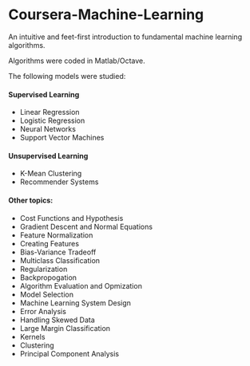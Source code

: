 # Coursera-Machine-Learning
An intuitive and feet-first introduction to fundamental machine learning algorithms. 

Algorithms were coded in Matlab/Octave.

The following models were studied:
#### Supervised Learning
* Linear Regression
* Logistic Regression
* Neural Networks
* Support Vector Machines

#### Unsupervised Learning
* K-Mean Clustering
* Recommender Systems

#### Other topics:
* Cost Functions and Hypothesis
* Gradient Descent and Normal Equations
* Feature Normalization
* Creating Features
* Bias-Variance Tradeoff
* Multiclass Classification
* Regularization
* Backpropogation
* Algorithm Evaluation and Opmization
* Model Selection
* Machine Learning System Design
* Error Analysis
* Handling Skewed Data
* Large Margin Classification
* Kernels
* Clustering
* Principal Component Analysis
